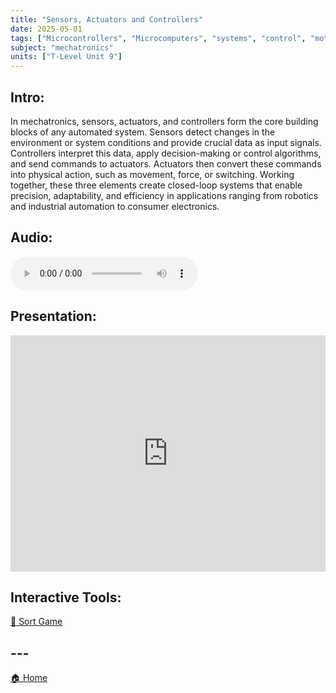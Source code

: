 ```yaml
---
title: "Sensors, Actuators and Controllers"
date: 2025-05-01
tags: ["Microcontrollers", "Microcomputers", "systems", "control", "motors", "sensors"]
subject: "mechatronics"
units: ["T-Level Unit 9"]
---
```


## Intro:

In mechatronics, sensors, actuators, and controllers form the core building blocks of any automated system. Sensors detect changes in the environment or system conditions and provide crucial data as input signals. Controllers interpret this data, apply decision-making or control algorithms, and send commands to actuators. Actuators then convert these commands into physical action, such as movement, force, or switching. Working together, these three elements create closed-loop systems that enable precision, adaptability, and efficiency in applications ranging from robotics and industrial automation to consumer electronics.

## Audio:

<audio controls>
    <source src="https://EngineeringShare.github.io/engineering-hub/audio/Sensors Actuators and Controllers.mp3" type="audio/mpeg">
    Your browser does not support the audio element.
</audio>

## Presentation:

<div style="position: relative; width: 100%; height: 0; padding-top: 75%;">
    <iframe src="https://EngineeringShare.github.io/engineering-hub/presentations/Sensors, Actuators and Microcontrollers.pdf" 
        style="position: absolute; top: 0; left: 0; width: 100%; height: 100%; border: none;">
    </iframe>
</div>

## Interactive Tools:

<a href="https://engineeringshare.github.io/engineering-hub/interactive/Sensors%20Actuators%20&%20Controllers%20Sort.html">🧩 Sort Game</a>

## ---

<a href="https://engineeringshare.github.io/engineering-hub">🏠 Home</a>
